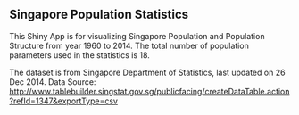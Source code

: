 ## Singapore Population Statistics

This Shiny App is for visualizing Singapore Population and Population Structure from year 1960 to 2014. The total number of population parameters used in the statistics is 18.

The dataset is from Singapore Department of Statistics, last updated on 26 Dec 2014.
Data Source: http://www.tablebuilder.singstat.gov.sg/publicfacing/createDataTable.action?refId=1347&exportType=csv